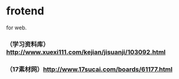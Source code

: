 # frotend
for web. 

### （学习资料库）http://www.xuexi111.com/kejian/jisuanji/103092.html
### （17素材网）http://www.17sucai.com/boards/61177.html
